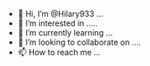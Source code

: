 - 👋 Hi, I’m @Hilary933 ...
- 👀 I’m interested in .....
- 🌱 I’m currently learning ...
- 💞️ I’m looking to collaborate on ....
- 📫 How to reach me ...

<!---
Hilary933/Hilary933 is a ✨ special ✨ repository because its `README.md` (this file) appears on your GitHub profile.
You can click the Preview link to take a look at your changes.
--->
